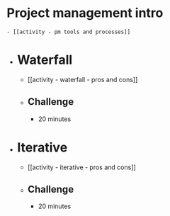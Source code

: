 # Project management intro
	- [[activity - pm tools and processes]]
- # Waterfall
	- [[activity - waterfall - pros and cons]]
	- ## Challenge
		- 20 minutes
- # Iterative
	- [[activity - iterative - pros and cons]]
	- ## Challenge
		- 20 minutes